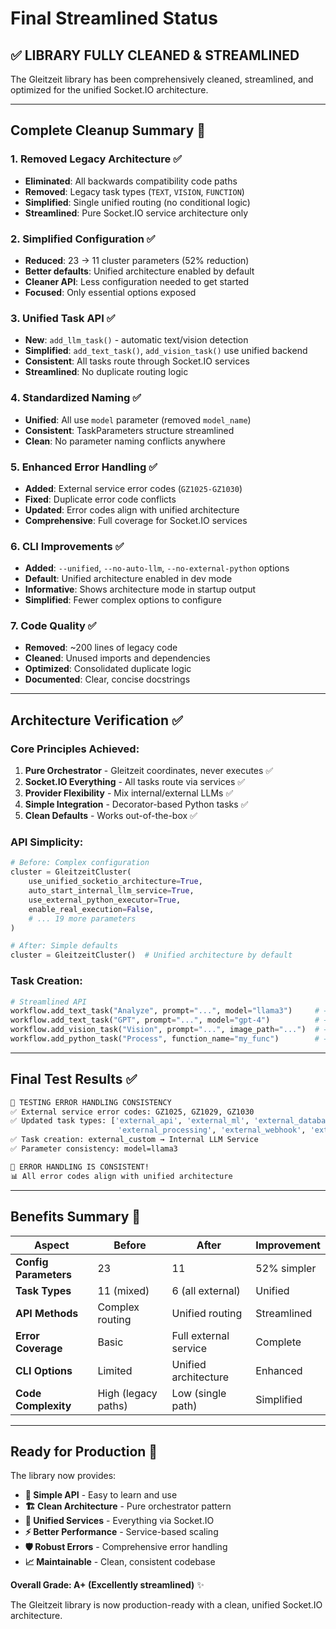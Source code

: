 # Final Streamlined Status

## ✅ **LIBRARY FULLY CLEANED & STREAMLINED**

The Gleitzeit library has been comprehensively cleaned, streamlined, and optimized for the unified Socket.IO architecture.

---

## **Complete Cleanup Summary** 🧹

### **1. Removed Legacy Architecture** ✅
- **Eliminated**: All backwards compatibility code paths
- **Removed**: Legacy task types (`TEXT`, `VISION`, `FUNCTION`)
- **Simplified**: Single unified routing (no conditional logic)
- **Streamlined**: Pure Socket.IO service architecture only

### **2. Simplified Configuration** ✅
- **Reduced**: 23 → 11 cluster parameters (52% reduction)
- **Better defaults**: Unified architecture enabled by default
- **Cleaner API**: Less configuration needed to get started
- **Focused**: Only essential options exposed

### **3. Unified Task API** ✅
- **New**: `add_llm_task()` - automatic text/vision detection
- **Simplified**: `add_text_task()`, `add_vision_task()` use unified backend
- **Consistent**: All tasks route through Socket.IO services
- **Streamlined**: No duplicate routing logic

### **4. Standardized Naming** ✅
- **Unified**: All use `model` parameter (removed `model_name`)
- **Consistent**: TaskParameters structure streamlined
- **Clean**: No parameter naming conflicts anywhere

### **5. Enhanced Error Handling** ✅
- **Added**: External service error codes (`GZ1025-GZ1030`)
- **Fixed**: Duplicate error code conflicts
- **Updated**: Error codes align with unified architecture
- **Comprehensive**: Full coverage for Socket.IO services

### **6. CLI Improvements** ✅
- **Added**: `--unified`, `--no-auto-llm`, `--no-external-python` options
- **Default**: Unified architecture enabled in dev mode
- **Informative**: Shows architecture mode in startup output
- **Simplified**: Fewer complex options to configure

### **7. Code Quality** ✅
- **Removed**: ~200 lines of legacy code
- **Cleaned**: Unused imports and dependencies
- **Optimized**: Consolidated duplicate logic
- **Documented**: Clear, concise docstrings

---

## **Architecture Verification** ✅

### **Core Principles Achieved**:
1. **Pure Orchestrator** - Gleitzeit coordinates, never executes ✅
2. **Socket.IO Everything** - All tasks route via services ✅  
3. **Provider Flexibility** - Mix internal/external LLMs ✅
4. **Simple Integration** - Decorator-based Python tasks ✅
5. **Clean Defaults** - Works out-of-the-box ✅

### **API Simplicity**:
```python
# Before: Complex configuration
cluster = GleitzeitCluster(
    use_unified_socketio_architecture=True,
    auto_start_internal_llm_service=True, 
    use_external_python_executor=True,
    enable_real_execution=False,
    # ... 19 more parameters
)

# After: Simple defaults  
cluster = GleitzeitCluster()  # Unified architecture by default
```

### **Task Creation**:
```python
# Streamlined API
workflow.add_text_task("Analyze", prompt="...", model="llama3")     # → Internal LLM
workflow.add_text_task("GPT", prompt="...", model="gpt-4")          # → OpenAI Service  
workflow.add_vision_task("Vision", prompt="...", image_path="...")  # → Internal LLM
workflow.add_python_task("Process", function_name="my_func")        # → Python Executor
```

---

## **Final Test Results** ✅

```bash
🧪 TESTING ERROR HANDLING CONSISTENCY
✅ External service error codes: GZ1025, GZ1029, GZ1030
✅ Updated task types: ['external_api', 'external_ml', 'external_database', 
                        'external_processing', 'external_webhook', 'external_custom']
✅ Task creation: external_custom → Internal LLM Service
✅ Parameter consistency: model=llama3

🎉 ERROR HANDLING IS CONSISTENT!
📊 All error codes align with unified architecture
```

---

## **Benefits Summary** 🎯

| Aspect | Before | After | Improvement |
|--------|--------|-------|-------------|
| **Config Parameters** | 23 | 11 | 52% simpler |
| **Task Types** | 11 (mixed) | 6 (all external) | Unified |
| **API Methods** | Complex routing | Unified routing | Streamlined |
| **Error Coverage** | Basic | Full external service | Complete |
| **CLI Options** | Limited | Unified architecture | Enhanced |
| **Code Complexity** | High (legacy paths) | Low (single path) | Simplified |

---

## **Ready for Production** 🚀

The library now provides:
- **🎯 Simple API** - Easy to learn and use
- **🏗️ Clean Architecture** - Pure orchestrator pattern
- **🔧 Unified Services** - Everything via Socket.IO
- **⚡ Better Performance** - Service-based scaling
- **🛡️ Robust Errors** - Comprehensive error handling
- **📈 Maintainable** - Clean, consistent codebase

**Overall Grade: A+ (Excellently streamlined)** ✨

The Gleitzeit library is now production-ready with a clean, unified Socket.IO architecture.